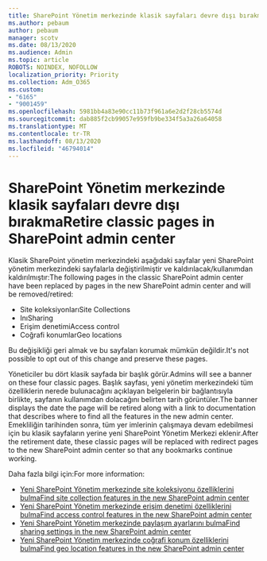 ```yaml
---
title: SharePoint Yönetim merkezinde klasik sayfaları devre dışı bırakma
ms.author: pebaum
author: pebaum
manager: scotv
ms.date: 08/13/2020
ms.audience: Admin
ms.topic: article
ROBOTS: NOINDEX, NOFOLLOW
localization_priority: Priority
ms.collection: Adm_O365
ms.custom:
- "6165"
- "9001459"
ms.openlocfilehash: 5981bb4a83e90cc11b73f961a6e2d2f28cb5574d
ms.sourcegitcommit: dab885f2cb99057e959fb9be334f5a3a26a64058
ms.translationtype: MT
ms.contentlocale: tr-TR
ms.lasthandoff: 08/13/2020
ms.locfileid: "46794014"
---
```

# <a name="retire-classic-pages-in-sharepoint-admin-center"></a><span data-ttu-id="131fe-102">SharePoint Yönetim merkezinde klasik sayfaları devre dışı bırakma</span><span class="sxs-lookup"><span data-stu-id="131fe-102">Retire classic pages in SharePoint admin center</span></span>

<span data-ttu-id="131fe-103">Klasik SharePoint yönetim merkezindeki aşağıdaki sayfalar yeni SharePoint yönetim merkezindeki sayfalarla değiştirilmiştir ve kaldırılacak/kullanımdan kaldırılmıştır:</span><span class="sxs-lookup"><span data-stu-id="131fe-103">The following pages in the classic SharePoint admin center have been replaced by pages in the new SharePoint admin center and will be removed/retired:</span></span> 

- <span data-ttu-id="131fe-104">Site koleksiyonları</span><span class="sxs-lookup"><span data-stu-id="131fe-104">Site Collections</span></span> 
- <span data-ttu-id="131fe-105">Inı</span><span class="sxs-lookup"><span data-stu-id="131fe-105">Sharing</span></span>
- <span data-ttu-id="131fe-106">Erişim denetimi</span><span class="sxs-lookup"><span data-stu-id="131fe-106">Access control</span></span>
- <span data-ttu-id="131fe-107">Coğrafi konumlar</span><span class="sxs-lookup"><span data-stu-id="131fe-107">Geo locations</span></span>

<span data-ttu-id="131fe-108">Bu değişikliği geri almak ve bu sayfaları korumak mümkün değildir.</span><span class="sxs-lookup"><span data-stu-id="131fe-108">It's not possible to opt out of this change and preserve these pages.</span></span>

<span data-ttu-id="131fe-109">Yöneticiler bu dört klasik sayfada bir başlık görür.</span><span class="sxs-lookup"><span data-stu-id="131fe-109">Admins will see a banner on these four classic pages.</span></span> <span data-ttu-id="131fe-110">Başlık sayfası, yeni yönetim merkezindeki tüm özelliklerin nerede bulunacağını açıklayan belgelerin bir bağlantısıyla birlikte, sayfanın kullanımdan dolacağını belirten tarih görüntüler.</span><span class="sxs-lookup"><span data-stu-id="131fe-110">The banner displays the date the page will be retired along with a link to documentation that describes where to find all the features in the new admin center.</span></span> <span data-ttu-id="131fe-111">Emekliliğin tarihinden sonra, tüm yer imlerinin çalışmaya devam edebilmesi için bu klasik sayfaların yerine yeni SharePoint Yönetim Merkezi eklenir.</span><span class="sxs-lookup"><span data-stu-id="131fe-111">After the retirement date, these classic pages will be replaced with redirect pages to the new SharePoint admin center so that any bookmarks continue working.</span></span>
  
<span data-ttu-id="131fe-112">Daha fazla bilgi için:</span><span class="sxs-lookup"><span data-stu-id="131fe-112">For more information:</span></span>

- [<span data-ttu-id="131fe-113">Yeni SharePoint Yönetim merkezinde site koleksiyonu özelliklerini bulma</span><span class="sxs-lookup"><span data-stu-id="131fe-113">Find site collection features in the new SharePoint admin center</span></span>](https://docs.microsoft.com/sharepoint/site-collections-page)
- [<span data-ttu-id="131fe-114">Yeni SharePoint Yönetim merkezinde erişim denetimi özelliklerini bulma</span><span class="sxs-lookup"><span data-stu-id="131fe-114">Find access control features in the new SharePoint admin center</span></span>](https://docs.microsoft.com/sharepoint/control-access)
- [<span data-ttu-id="131fe-115">Yeni SharePoint Yönetim merkezinde paylaşım ayarlarını bulma</span><span class="sxs-lookup"><span data-stu-id="131fe-115">Find sharing settings in the new SharePoint admin center</span></span>](https://docs.microsoft.com/sharepoint/sharing-settings)
- [<span data-ttu-id="131fe-116">Yeni SharePoint Yönetim merkezinde coğrafi konum özelliklerini bulma</span><span class="sxs-lookup"><span data-stu-id="131fe-116">Find geo location features in the new SharePoint admin center</span></span>](https://docs.microsoft.com/sharepoint/manage-geo-locations)